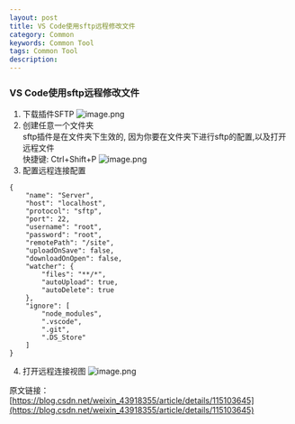 ```yaml
---
layout: post
title: VS Code使用sftp远程修改文件
category: Common
keywords: Common Tool
tags: Common Tool
description: 
---
```


### VS Code使用sftp远程修改文件

1. 下载插件SFTP
![image.png](https://blog.alonesky.com/storage/article/2023/08/18/OZAEk539jzXjBxUnmKrkTmmeqGXSdQ5NtBw6QHPt.png)
2. 创建任意一个文件夹   
sftp插件是在文件夹下生效的, 因为你要在文件夹下进行sftp的配置,以及打开远程文件  
快捷键: Ctrl+Shift+P 
![image.png](https://blog.alonesky.com/storage/article/2023/08/18/3g1nL4Iezd0y8nX7gCly2fJMzWdpoe47AKHrirS4.png)
3. 配置远程连接配置   
```
{
    "name": "Server",
    "host": "localhost",
    "protocol": "sftp",
    "port": 22,
    "username": "root",
    "password": "root",
    "remotePath": "/site",
    "uploadOnSave": false,
    "downloadOnOpen": false,
    "watcher": {
        "files": "**/*",
        "autoUpload": true,
        "autoDelete": true
    },
    "ignore": [
        "node_modules",
        ".vscode",
        ".git",
        ".DS_Store"
    ]
}
``` 
4. 打开远程连接视图
![image.png](https://blog.alonesky.com/storage/article/2023/08/18/jCWbCEATdxPK8PHPTqKXsDQTSTEoRKTAHLbZlvra.png)

原文链接：[https://blog.csdn.net/weixin_43918355/article/details/115103645](https://blog.csdn.net/weixin_43918355/article/details/115103645)